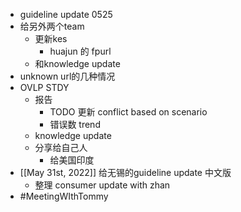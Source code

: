 - guideline update 0525
- 给另外两个team
	- 更新kes
		- huajun 的 fpurl
	- 和knowledge update
- unknown url的几种情况
- OVLP STDY
	- 报告
		- TODO 更新 conflict based on scenario
		- 错误数 trend
	- knowledge update
	- 分享给自己人
		- 给美国印度
- [[May 31st, 2022]] 给无锡的guideline update 中文版
	- 整理 consumer update with zhan
- #MeetingWIthTommy